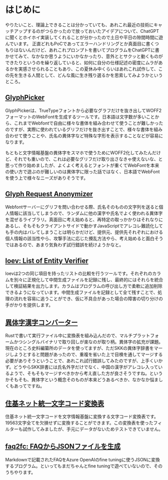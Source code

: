 # はじめに

やりたいこと、理論上できることは分かっていても、あれこれ最近の技術にキャッチアップするのがつらかったので放っておいたアイデアについて、ChatGPTに聞くとホイホイ実装してくれることが分かったので土日や平日の隙間時間に遊んでいます。
正直どれもPoCであってエラーハンドリングとか真面目に書くつもりはないんだけど、あれこれプロンプトを書いてプログラムをChatGPTに書かせてみて、なかなか思うようにいかなかったり、意外ととサクッと動くものができたりというのを繰り返していると、如何に自分の仕様記述の密度にムラがあるかを実感させられることもあり、この夏休み中くらいはあれこれ試作して、この先を生きる人間として、どんな風に生き残り選るかを思索してみようかというところ。

## [GlyphPicker](https://masanork.github.io/GlyphPicker/)

GlyphPickerは、TrueTypeフォントから必要なグラフだけを抜き出してWOFF2フォーマットのWebFontを生成するツールです。日本語は文字数が多いことから、これまでWebfontで自由に様々な書体を組み合わせて使うことが難しかったのですが、実際に使われているグリフだけを抜き出すことで、様々な書体を組み合わせて使うことや、氏名の異体字など特殊な字形を表示することなどが容易になります。

もともと文字情報基盤の異体字をスマホで使うためにWOFF2化してみたんだけど、それでも重いので、これは必要なグリフだけ取り出さなきゃ使えないな、と思って作り始めましたが、よくよく考えるとフォントが重くてWebFontを本来の使い方で遊ぶのが難しいのは異体字に限った話ではなく、日本語でWebFontを使う上で様々なニーズがありそうです。

## [Glyph Request Anonymizer](https://github.com/masanork/gra)

Webfontサーバーにグリフを問い合わせる際、氏名そのものの文字列を送ると個人情報に該当してしまうので、ランダムに他の漢字や氏名でよく使われる異体字を混ぜるライブラリ。真面目に考え始めると、再特定の取っかかりはそれなりにあるし、そもそもクライアントサイドで動かすJavaScriptでアレコレ難読化しても手の内はバレてしまうことは明らかだけど、提供元、提供先それぞれにおける個人情報の該当性やら、攻撃手法に応じた攪乱方法やら、考え始めると面白そうではあるので、あまり気負わず試行錯誤を続けようかなと。

## [loev: List of Entity Verifier](https://github.com/masanork/loev)

loevは2つの同じ項目を持ったリストの比較を行うツールです。それぞれのカラムを別々に正規化して中間生成ファイルを記録に残し、最終的にはそれらを統合して検証結果を出力します。カラムはプログラムの呼び出し方で柔軟に追加削除できるようになっています。中間生成ファイルを記録として全て残すことで、処理の流れを容易に追うことができ、仮に不具合があった場合の障害の切り分けの手がかりを提供します。

## [異体字漢字コンバーター](https://github.com/masanork/ikc)

Rustで書いて実行ファイル中に変換表を組み込んだので、マルチプラットフォームかつシングルバイナリで取り回しが楽なのが取り柄。異体字の拡充が課題。現在のところ史料編纂所のデータを使ってますが、ただSKKの異体字辞書をマージしようとすると問題があったので、重複を省いた上で目検を通してマージする必要がありそうということで、あれこれ試行錯誤してみたのですが、上手くいかず。どうやらSKK辞書には氏名外字だけでなく、中国の漢字がアレコレ入っているようで、そもそもマージすべきかから考え直した方が良さそうですね。というかそもそも、異体字という概念そのものが本来どうあるべきか、なかなか悩ましくもあってですね。

## [住基ネット統一文字コード変換表](https://github.com/masanork/jkc)

住基ネット統一文字コードを文字情報基盤に変換する文字コード変換表です。19563文字全てを欠損せずに変換することができます。この変換表を使ったフィルターも試作してみましたが、手元にデータがないためテストできていません。

## [faq2fc: FAQからJSONファイルを生成](https://github.com/masanork/faq2fc)

Markdownで記載されたFAQをAzure OpenAIのfine tuningに使うJSONに変換するプログラム。といってもまだちゃんとfine tuningで遊べていないので、そのうちやります。
